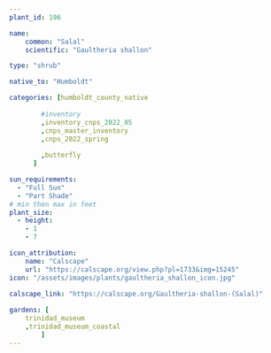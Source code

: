 ```yaml
---
plant_id: 196 

name: 
    common: "Salal"      
    scientific: "Gaultheria shallon"  

type: "shrub"

native_to: "Humboldt"

categories: [humboldt_county_native
        
        #inventory 
        ,inventory_cnps_2022_05
        ,cnps_master_inventory
        ,cnps_2022_spring
        
        ,butterfly
      ]

sun_requirements:
  - "Full Sun"
  - "Part Shade"
# min then max in feet
plant_size:
  - height: 
    - 1 
    - 7

icon_attribution: 
    name: "Calscape"
    url: "https://calscape.org/view.php?pl=1733&img=15245"
icon: "/assets/images/plants/gaultheria_shallon_icon.jpg"
 
calscape_link: "https://calscape.org/Gaultheria-shallon-(Salal)"

gardens: [
    trinidad_museum
    ,trinidad_museum_coastal
        ]
---
```

